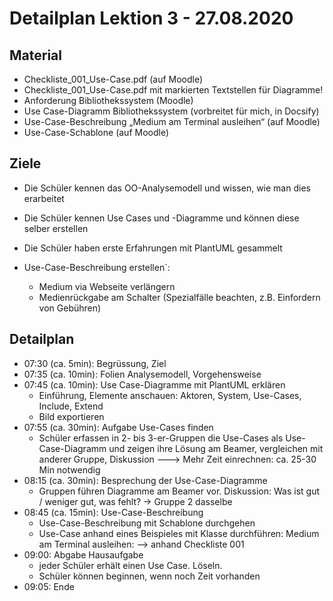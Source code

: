 Detailplan Lektion 3 - 27.08.2020
===========================================

Material
--------
* Checkliste_001_Use-Case.pdf (auf Moodle)
* Checkliste_001_Use-Case.pdf  mit markierten Textstellen für Diagramme!
* Anforderung Bibliothekssystem (Moodle)
* Use Case-Diagramm Bibliothekssystem (vorbreitet für mich, in Docsify)
* Use-Case-Beschreibung „Medium am Terminal ausleihen“ (auf Moodle)
* Use-Case-Schablone (auf Moodle)

Ziele
-----

* Die Schüler kennen das OO-Analysemodell und wissen, wie man dies erarbeitet
* Die Schüler kennen Use Cases und -Diagramme und können diese selber erstellen
* Die Schüler haben erste Erfahrungen mit PlantUML gesammelt

* Use-Case-Beschreibung erstellen`:
  * Medium via Webseite verlängern
  * Medienrückgabe am Schalter (Spezialfälle beachten, z.B. Einfordern von Gebühren)

Detailplan
----------

* 07:30 (ca. 5min): Begrüssung, Ziel
* 07:35 (ca. 10min): Folien Analysemodell, Vorgehensweise
* 07:45 (ca. 10min): Use Case-Diagramme mit PlantUML erklären
  * Einführung, Elemente anschauen: Aktoren, System, Use-Cases, Include, Extend
  * Bild exportieren
* 07:55 (ca. 30min): Aufgabe Use-Cases finden
  * Schüler erfassen in 2- bis 3-er-Gruppen die Use-Cases als Use-Case-Diagramm und zeigen ihre Lösung am Beamer, vergleichen mit anderer Gruppe, Diskussion
  ---> Mehr Zeit einrechnen: ca. 25-30 Min notwendig
* 08:15 (ca. 30min): Besprechung der Use-Case-Diagramme
  * Gruppen führen Diagramme am Beamer vor. Diskussion: Was ist gut / weniger gut, was fehlt? → Gruppe 2 dasselbe
* 08:45 (ca. 15min): Use-Case-Beschreibung
  * Use-Case-Beschreibung mit Schablone durchgehen
  * Use-Case anhand eines Beispieles mit Klasse durchführen: Medium am Terminal ausleihen: --> anhand Checkliste 001
* 09:00: Abgabe Hausaufgabe
  * jeder Schüler erhält einen Use Case. Löseln.
  * Schüler können beginnen, wenn noch Zeit vorhanden
* 09:05: Ende
